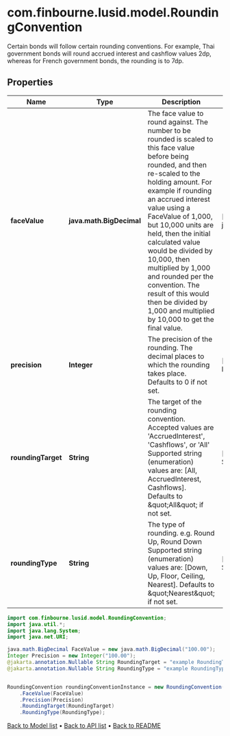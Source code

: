 # com.finbourne.lusid.model.RoundingConvention
Certain bonds will follow certain rounding conventions.  For example, Thai government bonds will round accrued interest and cashflow values 2dp, whereas for  French government bonds, the rounding is to 7dp.

## Properties

Name | Type | Description | Notes
------------ | ------------- | ------------- | -------------
**faceValue** | **java.math.BigDecimal** | The face value to round against.  The number to be rounded is scaled to this face value before being rounded, and then re-scaled to the holding amount.  For example if rounding an accrued interest value using a FaceValue of 1,000, but 10,000 units are held,  then the initial calculated value would be divided by 10,000, then multiplied by 1,000 and rounded per the convention.  The result of this would then be divided by 1,000 and multiplied by 10,000 to get the final value. | [optional] [default to java.math.BigDecimal]
**precision** | **Integer** | The precision of the rounding. The decimal places to which the rounding takes place.  Defaults to 0 if not set. | [optional] [default to Integer]
**roundingTarget** | **String** | The target of the rounding convention.  Accepted values are &#39;AccruedInterest&#39;, &#39;Cashflows&#39;, or &#39;All&#39;    Supported string (enumeration) values are: [All, AccruedInterest, Cashflows].  Defaults to \&quot;All\&quot; if not set. | [optional] [default to String]
**roundingType** | **String** | The type of rounding. e.g. Round Up, Round Down    Supported string (enumeration) values are: [Down, Up, Floor, Ceiling, Nearest].  Defaults to \&quot;Nearest\&quot; if not set. | [optional] [default to String]

```java
import com.finbourne.lusid.model.RoundingConvention;
import java.util.*;
import java.lang.System;
import java.net.URI;

java.math.BigDecimal FaceValue = new java.math.BigDecimal("100.00");
Integer Precision = new Integer("100.00");
@jakarta.annotation.Nullable String RoundingTarget = "example RoundingTarget";
@jakarta.annotation.Nullable String RoundingType = "example RoundingType";


RoundingConvention roundingConventionInstance = new RoundingConvention()
    .FaceValue(FaceValue)
    .Precision(Precision)
    .RoundingTarget(RoundingTarget)
    .RoundingType(RoundingType);
```


[Back to Model list](../README.md#documentation-for-models) &#8226; [Back to API list](../README.md#documentation-for-api-endpoints) &#8226; [Back to README](../README.md)
